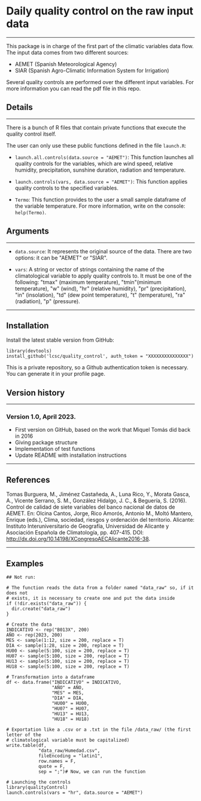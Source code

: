 # Daily quality control on the raw input data

---

This package is in charge of the first part of the climatic variables data flow. 
The input data comes from two different sources:

- AEMET (Spanish Meteorological Agency)
- SIAR (Spanish Agro-Climatic Information System for Irrigation)

Several quality controls are performed over the different input variables. For
more information you can read the pdf file in this repo.


## Details

---

There is a bunch of R files that contain private functions that execute the
quality control itself.

The user can only use these public functions defined in the file `launch.R`:

- `launch.all.controls(data.source = "AEMET")`: This function launches all 
quality controls for the variables, which are wind speed, relative humidity,
precipitation, sunshine duration, radiation and temperature.  

- `launch.controls(vars, data.source = "AEMET")`: This function applies quality 
controls to the specified variables.  

- `Termo`: This function provides to the user a small sample dataframe of the 
variable temperature. For more information, write on the console: `help(Termo)`.  

## Arguments

---

- `data.source`: It represents the original source of the data. There are two 
options: it can be "AEMET" or "SIAR".

- `vars`: A string or vector of strings containing the name of the climatological 
variable to apply quality controls to. It must be one of the following: "tmax" 
(maximum temperature), "tmin"(minimum temperature), "w" (wind), "hr" 
(relative humidity), "pr" (precipitation), "in" (insolation), "td" (dew
point temperature), "t" (temperature), "ra" (radiation), "p" (pressure).

---
## Installation

Install the latest stable version from GitHub:

```{r}
library(devtools)  
install_github('lcsc/quality_control', auth_token = "XXXXXXXXXXXXXXX")
```
This is a private repository, so a Github authentication token is necessary. 
You can generate it in your profile page.

## Version history
---

### Version 1.0, April 2023. 

- First version on GitHub, based on the work that Miquel Tomás did back in 2016  
- Giving package structure  
- Implementation of test functions  
- Update README with installation instructions  

---

## References  

Tomas Burguera, M., Jiménez Castañeda, A., Luna Rico, Y., Morata Gasca, A., Vicente
Serrano, S. M., González Hidalgo, J. C., & Beguería, S. (2016). Control de calidad
de siete variables del banco nacional de datos de AEMET. En: Olcina Cantos, Jorge,
Rico Amorós, Antonio M., Moltó Mantero, Enrique (eds.), Clima, sociedad, riesgos y
ordenación del territorio. Alicante: Instituto Interuniversitario de Geografía,
Universidad de Alicante y Asociación Española de Climatología, pp. 407-415. DOI:
http://dx.doi.org/10.14198/XCongresoAECAlicante2016-38.

---

## Examples  

```{r}
## Not run:

# The function reads the data from a folder named "data_raw" so, if it does not 
# exists, it is necessary to create one and put the data inside 
if (!dir.exists("data_raw")) {
  dir.create("data_raw")
}

# Create the data
INDICATIVO <- rep("B013X", 200)
AÑO <- rep(2023, 200)
MES <- sample(1:12, size = 200, replace = T)
DIA <- sample(1:28, size = 200, replace = T)
HU00 <- sample(5:100, size = 200, replace = T)
HU07 <- sample(5:100, size = 200, replace = T)
HU13 <- sample(5:100, size = 200, replace = T)
HU18 <- sample(5:100, size = 200, replace = T)

# Transformation into a dataframe
df <- data.frame("INDICATIVO" = INDICATIVO,
                 "AÑO" = AÑO,
                 "MES" = MES,
                 "DIA" = DIA,
                 "HU00" = HU00,
                 "HU07" = HU07,
                 "HU13" = HU13,
                 "HU18" = HU18)
                 
# Exportation like a .csv or a .txt in the file /data_raw/ (the first letter of the
# climatological variable must be capitalized)
write.table(df,
            "data_raw/Humedad.csv",
            fileEncoding = "latin1",
            row.names = F,
            quote = F,
            sep = ";")# Now, we can run the function

# Launching the controls
library(qualityControl)
launch.controls(vars = "hr", data.source = "AEMET")

```
